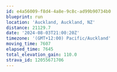 ```yaml
---
id: e4a56009-f8d4-4a8e-9c8c-ad99b90734b0
blueprint: run
location: 'Auckland, Auckland, NZ'
distance: 21129.7
date: '2024-08-03T21:00:20Z'
timezone: '(GMT+12:00) Pacific/Auckland'
moving_time: 7607
elapsed_time: 7645
total_elevation_gain: 110.0
strava_id: 12055671706
---
```

